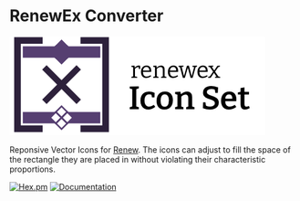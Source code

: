 # RenewEx Converter

![RenewEx](./guides/images/logo.png)

Reponsive Vector Icons for [Renew](http://renew.de/).
The icons can adjust to fill the space of the rectangle they are placed in without violating their characteristic proportions.

[![Hex.pm](https://img.shields.io/hexpm/v/renewex_iconset.svg)](https://hex.pm/packages/renewex_iconset) [![Documentation](https://img.shields.io/badge/documentation-gray)](https://hexdocs.pm/renewex_iconset/)